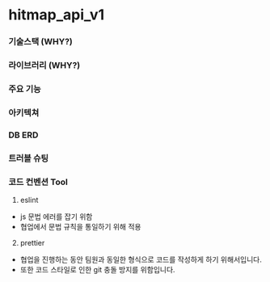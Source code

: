 # hitmap_api_v1

### 기술스택 (WHY?)

### 라이브러리 (WHY?)

### 주요 기능

### 아키텍쳐

### DB ERD

### 트러블 슈팅

### 코드 컨벤션 Tool
1. eslint
- js 문법 에러를 잡기 위함
- 협업에서 문법 규칙을 통일하기 위해 적용

2. prettier
- 협업을 진행하는 동안 팀원과 동일한 형식으로 코드를 작성하게 하기 위해서입니다.
- 또한 코드 스타일로 인한 git 충돌 방지를 위함입니다.
